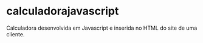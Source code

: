 # calculadorajavascript
Calculadora desenvolvida em Javascript e inserida no HTML do site de uma cliente.
